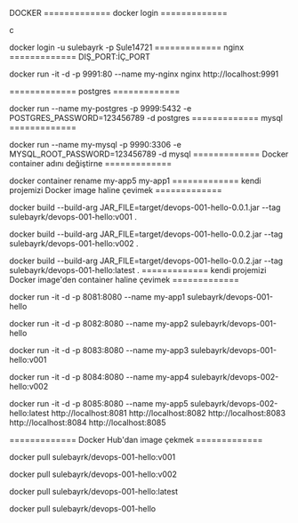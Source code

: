 DOCKER
============= docker login =============

c

docker login   -u         sulebayrk     -p        Sule14721
============= nginx ============= DIŞ_PORT:İÇ_PORT

docker run     -it     -d     -p 9991:80     --name my-nginx      nginx
http://localhost:9991

============= postgres =============

docker run  --name my-postgres   -p 9999:5432  -e POSTGRES_PASSWORD=123456789  -d  postgres
============= mysql =============

docker run  --name my-mysql      -p 9990:3306  -e MYSQL_ROOT_PASSWORD=123456789 -d  mysql
============= Docker container adını değiştirne =============

docker container rename my-app5 my-app1
============= kendi projemizi Docker image haline çevimek =============

docker build  --build-arg JAR_FILE=target/devops-001-hello-0.0.1.jar   --tag    sulebayrk/devops-001-hello:v001   .

docker build  --build-arg JAR_FILE=target/devops-001-hello-0.0.2.jar   --tag    sulebayrk/devops-001-hello:v002   .

docker build  --build-arg JAR_FILE=target/devops-001-hello-0.0.2.jar   --tag    sulebayrk/devops-001-hello:latest   .
============= kendi projemizi Docker image'den container haline çevimek =============

docker run     -it     -d     -p 8081:8080     --name my-app1      sulebayrk/devops-001-hello

docker run     -it     -d     -p 8082:8080     --name my-app2      sulebayrk/devops-001-hello

docker run     -it     -d     -p 8083:8080     --name my-app3      sulebayrk/devops-001-hello:v001

docker run     -it     -d     -p 8084:8080     --name my-app4      sulebayrk/devops-002-hello:v002

docker run     -it     -d     -p 8085:8080     --name my-app5      sulebayrk/devops-002-hello:latest
http://localhost:8081
http://localhost:8082
http://localhost:8083
http://localhost:8084
http://localhost:8085

============= Docker Hub'dan image çekmek =============

docker pull sulebayrk/devops-001-hello:v001

docker pull sulebayrk/devops-001-hello:v002

docker pull sulebayrk/devops-001-hello:latest

docker pull sulebayrk/devops-001-hello



